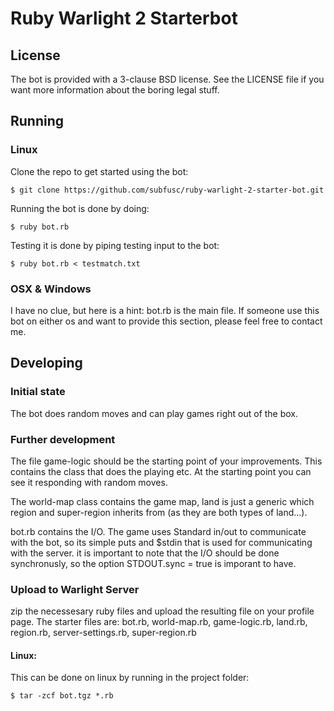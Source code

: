 # Ruby Warlight 2 Starterbot

## License

The bot is provided with a 3-clause BSD license. See the LICENSE file
if you want more information about the boring legal stuff.

## Running

### Linux

Clone the repo to get started using the bot:

    $ git clone https://github.com/subfusc/ruby-warlight-2-starter-bot.git

Running the bot is done by doing:

    $ ruby bot.rb

Testing it is done by piping testing input to the bot:

    $ ruby bot.rb < testmatch.txt

### OSX & Windows

I have no clue, but here is a hint: bot.rb is the main file.
If someone use this bot on either os and want to provide this section,
please feel free to contact me.

## Developing

### Initial state

The bot does random moves and can play games right out of the box.

### Further development

The file game-logic should be the starting point of your improvements. This
contains the class that does the playing etc. At the starting point you can
see it responding with random moves.

The world-map class contains the game map, land is just a generic which
region and super-region inherits from (as they are both types of land...).

bot.rb contains the I/O. The game uses Standard in/out to communicate with the bot,
so its simple puts and $stdin that is used for communicating with the server.
it is important to note that the I/O should be done synchronusly, so the option
STDOUT.sync = true is imporant to have.

### Upload to Warlight Server

zip the necessesary ruby files and upload the resulting file on your profile page.
The starter files are: bot.rb, world-map.rb, game-logic.rb, land.rb, region.rb,
server-settings.rb, super-region.rb

#### Linux:

This can be done on linux by running in the project folder:

    $ tar -zcf bot.tgz *.rb